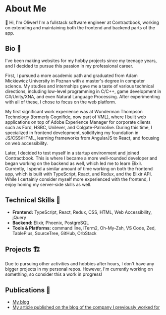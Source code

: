 # About Me

👋 Hi, I'm Oliwer! I'm a fullstack software engineer at Contractbook, working on extending and maintaining both the frontend and backend parts of the app.

## Bio 🧬

I've been making websites for my hobby projects since my teenage years, and I decided to pursue this passion in my professional career.

First, I pursued a more academic path and graduated from Adam Mickiewicz University in Poznan with a master's degree in computer science. My studies and internships gave me a taste of various technical directions, including low-level programming in C/C++, game development in C#/Unity/XNA, and even Natural Language Processing. After experimenting with all of these, I chose to focus on the web platform.

My first significant work experience was at Wunderman Thompson Technology (formerly Cognifide, now part of VML), where I built web applications on top of Adobe Experience Manager for corporate clients such as Ford, HSBC, Unilever, and Colgate-Palmolive. During this time, I specialized in frontend development, solidifying my foundation in JS/CSS/HTML, learning frameworks from AngularJS to React, and focusing on web accessibility.

Later, I decided to test myself in a startup environment and joined Contractbook. This is where I became a more well-rounded developer and began working on the backend as well, which led me to learn Elixir. Currently, I spend a similar amount of time working on both the frontend app, which is built with TypeScript, React, and Redux, and the Elixir API. While I certainly consider myself more experienced with the frontend, I enjoy honing my server-side skills as well.

## Technical Skills 🔩

- **Frontend:** TypeScript, React, Redux, CSS, HTML, Web Accessibility, jQuery
- **Backend:** Elixir, Phoenix, PostgreSQL
- **Tools & Platforms:** command line, iTerm2, Oh-My-Zsh, VS Code, Zed, TablePlus, SourceTree, GitHub, OrbStack

## Projects 🏗️

Due to pursuing other activities and hobbies after hours, I don't have any bigger projects in my personal repos. However, I'm currently working on something, so consider this a work in progress!

## Publications 📜

- [My blog](https://oliwer.me/blog/)
- [My article published on the blog of the company I previously worked for](https://wttech.blog/blog/2019/understanding-audio-and-video-accessibility-guidelines/)
